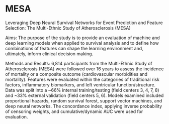 # MESA
Leveraging Deep Neural Survival Networks for Event Prediction and Feature Selection:
The Multi-Ethnic Study of Atherosclerosis (MESA)

Aims: The purpose of the study is to provide an evaluation of machine and deep learning models when applied to survival analysis and to define how combinations of features can shape the learning environment and, ultimately, inform clinical decision making.

Methods and Results: 6,814 participants from the Multi-Ethnic Study of Atherosclerosis (MESA) were followed over 16 years to assess the incidence of mortality or a composite outcome (cardiovascular morbidities and mortality). Features were evaluated within the categories of traditional risk factors, inflammatory biomarkers, and left ventricular function/structure. Data was split into a ~66% internal training/testing (field centers 3, 4, 7, 8) and ~33% external validation (field centers 5, 6). Models examined included proportional hazards, random survival forest, support vector machines, and deep neural networks. The concordance index, applying inverse probability of censoring weights, and cumulative/dynamic AUC were used for evaluation. 
